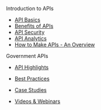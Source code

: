 

Introduction to APIs 
 * [API Basics](http://18f.github.io/API-All-the-X/pages/api_basics)  
 * [Benefits of APIs](http://18f.github.io/API-All-the-X/pages/benefits_of_apis)  
 * [API Security]()  
 * [API Analytics]()  
* [How to Make APIs - An Overview]()  
  
Government APIs 
 * [API Highlights](http://18f.github.io/API-All-the-X/pages/api_highlights.html)  
   
 * [Best Practices](http://18f.github.io/API-All-the-X/pages/best_practices.html)  
 * [Case Studies](http://18f.github.io/API-All-the-X/pages/case_study_lists.html)  
 * [Videos & Webinars](http://18f.github.io/API-All-the-X/pages/videos_and_webinars.html)  
